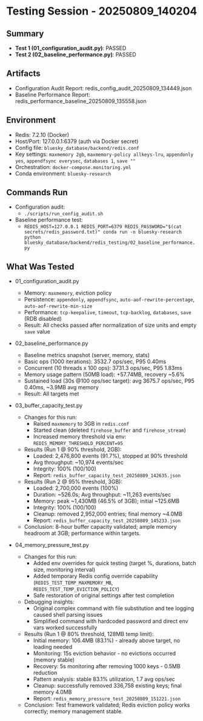 # Testing Session - 20250809_140204

## Summary
- **Test 1 (01_configuration_audit.py)**: PASSED
- **Test 2 (02_baseline_performance.py)**: PASSED

## Artifacts
- Configuration Audit Report: redis_config_audit_20250809_134449.json
- Baseline Performance Report: redis_performance_baseline_20250809_135558.json

## Environment
- Redis: 7.2.10 (Docker)
- Host/Port: 127.0.0.1:6379 (auth via Docker secret)
- Config file: `bluesky_database/backend/redis.conf`
- Key settings: `maxmemory 2gb`, `maxmemory-policy allkeys-lru`, `appendonly yes`, `appendfsync everysec`, `databases 1`, `save ""`
- Orchestration: `docker-compose.monitoring.yml`
- Conda environment: `bluesky-research`

## Commands Run
- Configuration audit:
  - `./scripts/run_config_audit.sh`
- Baseline performance test:
  - `REDIS_HOST=127.0.0.1 REDIS_PORT=6379 REDIS_PASSWORD="$(cat secrets/redis_password.txt)" conda run -n bluesky-research python bluesky_database/backend/redis_testing/02_baseline_performance.py`

## What Was Tested
- 01_configuration_audit.py
  - Memory: `maxmemory`, eviction policy
  - Persistence: `appendonly`, `appendfsync`, `auto-aof-rewrite-percentage`, `auto-aof-rewrite-min-size`
  - Performance: `tcp-keepalive`, `timeout`, `tcp-backlog`, `databases`, `save` (RDB disabled)
  - Result: All checks passed after normalization of size units and empty `save` value

- 02_baseline_performance.py
  - Baseline metrics snapshot (server, memory, stats)
  - Basic ops (1000 iterations): 3532.7 ops/sec, P95 0.40ms
  - Concurrent (10 threads x 100 ops): 3731.3 ops/sec, P95 1.83ms
  - Memory usage pattern (50MB load): +57.74MB, recovery ~5.6%
  - Sustained load (30s @100 ops/sec target): avg 3675.7 ops/sec, P95 0.40ms, ~3.9MB avg memory
  - Result: All targets met

- 03_buffer_capacity_test.py
  - Changes for this run:
    - Raised `maxmemory` to 3GB in `redis.conf`
    - Started clean (deleted `firehose_buffer` and `firehose_stream`)
    - Increased memory threshold via env: `REDIS_MEMORY_THRESHOLD_PERCENT=95`
  - Results (Run 1 @ 90% threshold, 2GB):
    - Loaded: 2,476,800 events (91.7%), stopped at 90% threshold
    - Avg throughput: ~10,974 events/sec
    - Integrity: 100% (100/100)
    - Report: `redis_buffer_capacity_test_20250809_142635.json`
  - Results (Run 2 @ 95% threshold, 3GB):
    - Loaded: 2,700,000 events (100%)
    - Duration: ~526.0s; Avg throughput: ~11,263 events/sec
    - Memory: peak ~1,430MB (46.5% of 3GB); initial ~125.6MB
    - Integrity: 100% (100/100)
    - Cleanup: removed 2,952,000 entries; final memory ~4.0MB
    - Report: `redis_buffer_capacity_test_20250809_145233.json`
  - Conclusion: 8-hour buffer capacity validated; ample memory headroom at 3GB; performance within targets.

- 04_memory_pressure_test.py
  - Changes for this run:
    - Added env overrides for quick testing (target %, durations, batch size, monitoring interval)
    - Added temporary Redis config override capability (`REDIS_TEST_TEMP_MAXMEMORY_MB`, `REDIS_TEST_TEMP_EVICTION_POLICY`)
    - Safe restoration of original settings after test completion
  - Debugging insights:
    - Original complex command with file substitution and tee logging caused shell parsing issues
    - Simplified command with hardcoded password and direct env vars worked successfully
  - Results (Run 1 @ 80% threshold, 128MB temp limit):
    - Initial memory: 106.4MB (83.1%) - already above target, no loading needed
    - Monitoring: 15s eviction behavior - no evictions occurred (memory stable)
    - Recovery: 5s monitoring after removing 1000 keys - 0.5MB reduction
    - Pattern analysis: stable 83.1% utilization, 1.7 avg ops/sec
    - Cleanup: successfully removed 336,758 existing keys; final memory 4.0MB
    - Report: `redis_memory_pressure_test_20250809_151221.json`
  - Conclusion: Test framework validated; Redis eviction policy works correctly; memory management stable.
